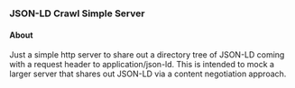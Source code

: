 ### JSON-LD Crawl Simple Server

#### About
Just a simple http server to share out a directory tree of JSON-LD coming with a request header to application/json-ld.  This is intended to mock a larger server that shares out JSON-LD via a content negotiation approach.

